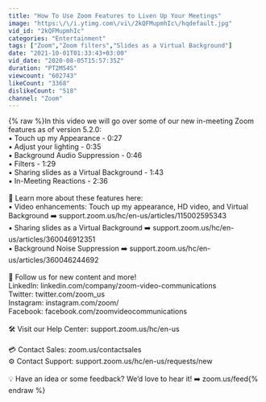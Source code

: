 ```yaml
---
title: "How To Use Zoom Features to Liven Up Your Meetings"
image: "https:\/\/i.ytimg.com\/vi\/2kQFMupmhIc\/hqdefault.jpg"
vid_id: "2kQFMupmhIc"
categories: "Entertainment"
tags: ["Zoom","Zoom filters","Slides as a Virtual Background"]
date: "2021-10-01T01:33:43+03:00"
vid_date: "2020-08-05T15:57:35Z"
duration: "PT2M54S"
viewcount: "602743"
likeCount: "3368"
dislikeCount: "518"
channel: "Zoom"
---
```

{% raw %}In this video we will go over some of our new in-meeting Zoom features as of version 5.2.0: <br />▪️ Touch up my Appearance - 0:27<br />▪️ Adjust your lighting - 0:35<br />▪️ Background Audio Suppression - 0:46<br />▪️ Filters - 1:29<br />▪️ Sharing slides as a Virtual Background - 1:43<br />▪️ In-Meeting Reactions - 2:36<br /><br />🧠 Learn more about these features here:<br />▪️ Video enhancements: Touch up my appearance, HD video, and Virtual Background ➡️ support.zoom.us/hc/en-us/articles/115002595343<br />▪️ Sharing slides as a Virtual Background ➡️ support.zoom.us/hc/en-us/articles/360046912351<br />▪️ Background Noise Suppression ➡️ support.zoom.us/hc/en-us/articles/360046244692<br /><br />🚩 Follow us for new content and more!<br />LinkedIn: linkedin.com/company/zoom-video-communications<br />Twitter: twitter.com/zoom_us <br />Instagram: instagram.com/zoom/<br />Facebook: facebook.com/zoomvideocommunications<br /><br />🛠 Visit our Help Center: support.zoom.us/hc/en-us <br /><br />💳 Contact Sales: zoom.us/contactsales<br />⚙️ Contact Support: support.zoom.us/hc/en-us/requests/new<br /><br />💡 Have an idea or some feedback? We’d love to hear it! ➡️ zoom.us/feed{% endraw %}
